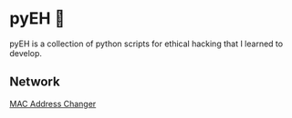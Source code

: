 # pyEH :snake:		

pyEH is a collection of python scripts for ethical hacking that I learned to develop.

## Network

[MAC Address Changer](https://github.com/lulzeDD/python-tools/blob/main/mac_changer.py)


